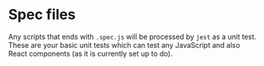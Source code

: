 # Spec files

Any scripts that ends with `.spec.js` will be processed by `jest` as a unit test. These are your basic unit tests which can test any JavaScript and also React components (as it is currently set up to do).
